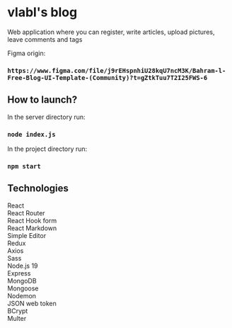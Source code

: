 # vlabl's blog
Web application where you can register, write articles, upload pictures, leave comments and tags

Figma origin:
### `https://www.figma.com/file/j9rEHspnhiU28kqU7ncM3K/Bahram-l-Free-Blog-UI-Template-(Community)?t=gZtkTuu7T2I25FWS-6`

## How to launch?
In the server directory run:
### `node index.js`
In the project directory run:
### `npm start`

## Technologies
React<br>
React Router<br>
React Hook form<br>
React Markdown<br>
Simple Editor<br>
Redux<br>
Axios<br>
Sass<br>
Node.js 19<br>
Express<br>
MongoDB<br>
Mongoose<br>
Nodemon<br>
JSON web token<br>
BCrypt<br>
Multer<br>
